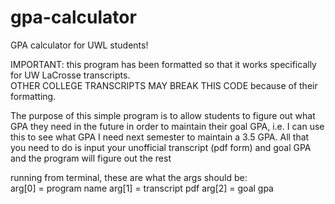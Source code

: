 # gpa-calculator
GPA calculator for UWL students!

IMPORTANT: this program has been formatted so that it works specifically for UW LaCrosse transcripts.   
OTHER COLLEGE TRANSCRIPTS MAY BREAK THIS CODE because of their formatting. 

The purpose of this simple program is to allow students to figure out what GPA they need in the future in order to maintain their goal GPA, i.e. I can use this to see what GPA I need next semester to maintain a 3.5 GPA. All that you need to do is input your unofficial transcript (pdf form) and goal GPA and the program will figure out the rest

running from terminal, these are what the args should be:    
arg[0] = program name
arg[1] = transcript pdf
arg[2] = goal gpa
